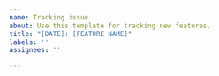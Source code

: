 ```yaml
---
name: Tracking issue
about: Use this template for tracking new features.
title: "[DATE]: [FEATURE NAME]"
labels: ''
assignees: ''

---
```



